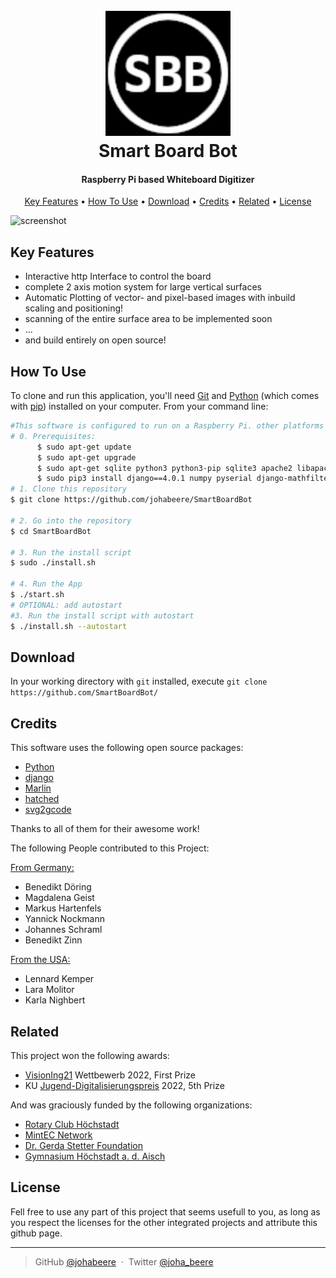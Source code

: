 
<h1 align="center">
  <br>
  <a href="https://github.com/johabeere/SmartBoardBot"><img src="https://raw.githubusercontent.com/johabeere/SmartBoardBot/master/webserver/favicon.ico.png" alt="SmartBoardBot" width="200"></a>
  <br>
  Smart Board Bot
  <br>
</h1>

<h4 align="center">Raspberry Pi based Whiteboard Digitizer</h4>

<p align="center">
 
</p>

<p align="center">
  <a href="#key-features">Key Features</a> •
  <a href="#how-to-use">How To Use</a> •
  <a href="#download">Download</a> •
  <a href="#credits">Credits</a> •
  <a href="#related">Related</a> •
  <a href="#license">License</a>
</p>

![screenshot](https://raw.githubusercontent.com/johabeere/SmartBoardBot/master/docs/img/Demo.gif)

## Key Features

* Interactive http Interface to control the board
* complete 2 axis motion system for large vertical surfaces
* Automatic Plotting of vector- and pixel-based images with inbuild scaling and positioning!
* scanning of the entire surface area to be implemented soon
* ...
* and build entirely on open source!

## How To Use

To clone and run this application, you'll need [Git](https://git-scm.com) and [Python](python.org) (which comes with [pip](https://docs.python.org/3/installing/index.html)) installed on your computer. From your command line:

```bash
#This software is configured to run on a Raspberry Pi. other platforms will need adjustments not included in these instructions.
# 0. Prerequisites:
      $ sudo apt-get update
      $ sudo apt-get upgrade
      $ sudo apt-get sqlite python3 python3-pip sqlite3 apache2 libapache2-mod-wsgi-py3 python3-setuptools python3-dev build-essential libsm6 libxext6 libgl1-mesa-glx libgeos++
      $ sudo pip3 install django==4.0.1 numpy pyserial django-mathfilters svg_to_gcode opencv-python pyyaml matplotlib shapley svgwrite scikit-image
# 1. Clone this repository
$ git clone https://github.com/johabeere/SmartBoardBot

# 2. Go into the repository
$ cd SmartBoardBot

# 3. Run the install script
$ sudo ./install.sh

# 4. Run the App
$ ./start.sh
# OPTIONAL: add autostart
#3. Run the install script with autostart
$ ./install.sh --autostart

```


## Download
In your working directory with ```git``` installed, execute ```git clone https://github.com/SmartBoardBot/```

## Credits

This software uses the following open source packages:

- [Python](https://www.python.org/)
- [django](https://www.djangoproject.com/)
- [Marlin](https://github.com/MarlinFirmware/Marlin)
- [hatched](https://github.com/plottertools/hatched)
- [svg2gcode](https://github.com/vishpat/svg2gcode)
  
Thanks to all of them for their awesome work!

The following People contributed to this Project:

<span style="text-decoration:underline">From Germany:</span>
- Benedikt Döring
- Magdalena Geist
- Markus Hartenfels
- Yannick Nockmann
- Johannes Schraml
- Benedikt Zinn
  
<span style="text-decoration:underline">From the USA:</span>
- Lennard Kemper
- Lara Molitor
- Karla Nighbert

## Related
This project won the following awards:

- [VisionIng21](https://www.fking.de/ueber-vision-ing21) Wettbewerb 2022, First Prize
- KU [Jugend-Digitalisierungspreis](https://www.ku.de/digitalisierungspreis) 2022, 5th Prize

And was graciously funded by the following organizations:

- [Rotary Club Höchstadt](https://www.facebook.com/RotaryClubHoechstadt/)
- [MintEC Network](https://www.mint-ec.de/) 
- [Dr. Gerda Stetter Foundation](https://www.itq.de/en/itq-group/gerda-stetter-foundation/)
- [Gymnasium Höchstadt a. d. Aisch](https://gymnasium-hoechstadt.de/)

## License

Fell free to use any part of this project that seems usefull to you, as long as you respect the licenses for the other integrated projects and attribute this github page.

---

> GitHub [@johabeere](https://github.com/johabeere) &nbsp;&middot;&nbsp;
> Twitter [@joha_beere](https://twitter.com/joha_beere)

